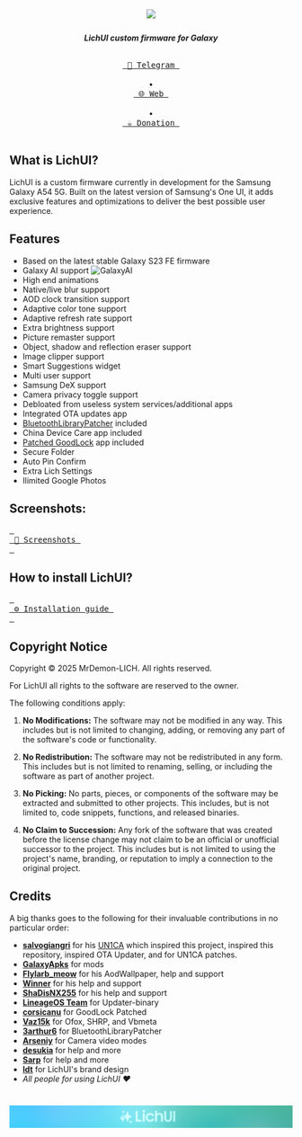 <h1 align="center">
  <img loading="lazy" src="readme-res/Banner.png" width="700"/>
</h1>

<p align="center"><strong><i>LichUI custom firmware for Galaxy</i></strong></p>

<p align="center">
  <a href="https://t.me/A54DEVELOPER"><kbd> <br> 💬 Telegram <br><br> </kbd></a>
  •
  <a href="https://mrdemon-lich.github.io/PROJECT-LichUI/index.html"><kbd> <br> 🌐 Web <br><br> </kbd></a>
  •
  <a href="https://www.paypal.me/TommyZambrano"><kbd> <br> ☕️ Donation <br><br> </kbd></a>
</p>

## What is LichUI?
LichUI is a custom firmware currently in development for the Samsung Galaxy A54 5G. Built on the latest version of Samsung's One UI, it adds exclusive features and optimizations to deliver the best possible user experience.

## Features
- Based on the latest stable Galaxy S23 FE firmware
- Galaxy AI support <img width="20" alt="GalaxyAI" src="https://github.com/user-attachments/assets/24cbb2f6-32dc-4cad-851e-27b1473757c4" />
- High end animations
- Native/live blur support
- AOD clock transition support
- Adaptive color tone support
- Adaptive refresh rate support
- Extra brightness support
- Picture remaster support
- Object, shadow and reflection eraser support
- Image clipper support
- Smart Suggestions widget
- Multi user support
- Samsung DeX support
- Camera privacy toggle support
- Debloated from useless system services/additional apps
- Integrated OTA updates app
- [BluetoothLibraryPatcher](https://github.com/3arthur6/BluetoothLibraryPatcher) included
- China Device Care app included
- [Patched GoodLock](https://github.com/corsicanu/goodlock_dump) app included
- Secure Folder
- Auto Pin Confirm
- Extra Lich Settings
- Ilimited Google Photos

## Screenshots:
[<kbd> <br> 📸 Screenshots <br> </kbd>](https://mrdemon-lich.github.io/PROJECT-LichUI/screenshot.html)

## How to install LichUI?
[<kbd> <br> ⚙️ Installation guide <br> </kbd>](https://mrdemon-lich.github.io/PROJECT-LichUI/install.html)

## Copyright Notice

Copyright © 2025 MrDemon-LICH. All rights reserved.

For LichUI all rights to the software are reserved to the owner.

The following conditions apply:

1. **No Modifications:** The software may not be modified in any way. This includes but is not limited to changing, adding, or removing any part of the software's code or functionality.

2. **No Redistribution:** The software may not be redistributed in any form. This includes but is not limited to renaming, selling, or including the software as part of another project.

3. **No Picking:** No parts, pieces, or components of the software may be extracted and submitted to other projects. This includes, but is not limited to, code snippets, functions, and released binaries.

4. **No Claim to Succession:** Any fork of the software that was created before the license change may not claim to be an official or unofficial successor to the project. This includes but is not limited to using the project's name, branding, or reputation to imply a connection to the original project.

## Credits
A big thanks goes to the following for their invaluable contributions in no particular order:
- **[salvogiangri](https://github.com/salvogiangri)** for his [UN1CA](https://github.com/salvogiangri/UN1CA/tree/main) which inspired this project, inspired this repository, inspired OTA Updater, and for UN1CA patches.
- **[GalaxyApks](https://t.me/galaxyapks)** for mods
- **[Flylarb_meow](https://t.me/Flylarb_meow)** for his AodWallpaper, help and support
- **[Winner](https://t.me/@Winnerxd1001)** for his help and support
- **[ShaDisNX255](https://github.com/ShaDisNX255)** for his help and support
- **[LineageOS Team](https://www.lineageos.org/)** for Updater-binary
- **[corsicanu](https://github.com/corsicanu)** for GoodLock Patched
- **[Vaz15k](https://github.com/Vaz15k)** for Ofox, SHRP, and Vbmeta
- **[3arthur6](https://github.com/3arthur6)** for BluetoothLibraryPatcher
- **[Arseniy](https://t.me/Arsenybespomestnov)** for Camera video modes
- **[desukia](https://t.me/Desukia)** for help and more
- **[Sarp](https://t.me/Kozilyy)** for help and more
- **[ldt](https://github.com/ldtdev0/)** for LichUI's brand design
- *All people for using LichUI ❤️*

<h1 align="center">
  <img loading="lazy" src="readme-res/Footer.png"/>
</h1>
